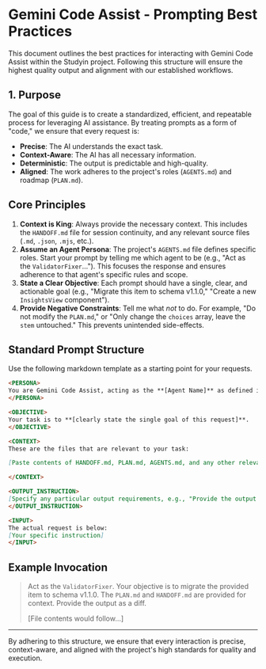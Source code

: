 # Gemini Code Assist - Prompting Best Practices

This document outlines the best practices for interacting with Gemini Code Assist within the Studyin project. Following this structure will ensure the highest quality output and alignment with our established workflows.

## 1. Purpose

The goal of this guide is to create a standardized, efficient, and repeatable process for leveraging AI assistance. By treating prompts as a form of "code," we ensure that every request is:
- **Precise**: The AI understands the exact task.
- **Context-Aware**: The AI has all necessary information.
- **Deterministic**: The output is predictable and high-quality.
- **Aligned**: The work adheres to the project's roles (`AGENTS.md`) and roadmap (`PLAN.md`).

## Core Principles

1.  **Context is King**: Always provide the necessary context. This includes the `HANDOFF.md` file for session continuity, and any relevant source files (`.md`, `.json`, `.mjs`, etc.).
2.  **Assume an Agent Persona**: The project's `AGENTS.md` file defines specific roles. Start your prompt by telling me which agent to be (e.g., "Act as the `ValidatorFixer`..."). This focuses the response and ensures adherence to that agent's specific rules and scope.
3.  **State a Clear Objective**: Each prompt should have a single, clear, and actionable goal (e.g., "Migrate this item to schema v1.1.0," "Create a new `InsightsView` component").
4.  **Provide Negative Constraints**: Tell me what *not* to do. For example, "Do not modify the `PLAN.md`," or "Only change the `choices` array, leave the `stem` untouched." This prevents unintended side-effects.

## Standard Prompt Structure

Use the following markdown template as a starting point for your requests.

```markdown
<PERSONA>
You are Gemini Code Assist, acting as the **[Agent Name]** as defined in `AGENTS.md`.
</PERSONA>

<OBJECTIVE>
Your task is to **[clearly state the single goal of this request]**.
</OBJECTIVE>

<CONTEXT>
These are the files that are relevant to your task:

[Paste contents of HANDOFF.md, PLAN.md, AGENTS.md, and any other relevant source files here. For code changes, always include the file to be modified.]

</CONTEXT>

<OUTPUT_INSTRUCTION>
[Specify any particular output requirements, e.g., "Provide the output as a diff.", "Update the PLAN.md checklist.", "Do not modify any other files.", "The new component should use Tailwind CSS and be a client component."]
</OUTPUT_INSTRUCTION>

<INPUT>
The actual request is below:
[Your specific instruction]
</INPUT>
```

## Example Invocation

> Act as the `ValidatorFixer`. Your objective is to migrate the provided item to schema v1.1.0. The `PLAN.md` and `HANDOFF.md` are provided for context. Provide the output as a diff.
>
> [File contents would follow...]

---

By adhering to this structure, we ensure that every interaction is precise, context-aware, and aligned with the project's high standards for quality and execution.